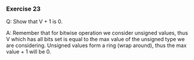 ### Exercise 23

Q: Show that V + 1 is 0.

A:
Remember that for bitwise operation we consider unsigned values, thus V which has all bits set is equal to the max value of the unsigned type we are considering.
Unsigned values form a ring (wrap around), thus the max value + 1 will be 0.